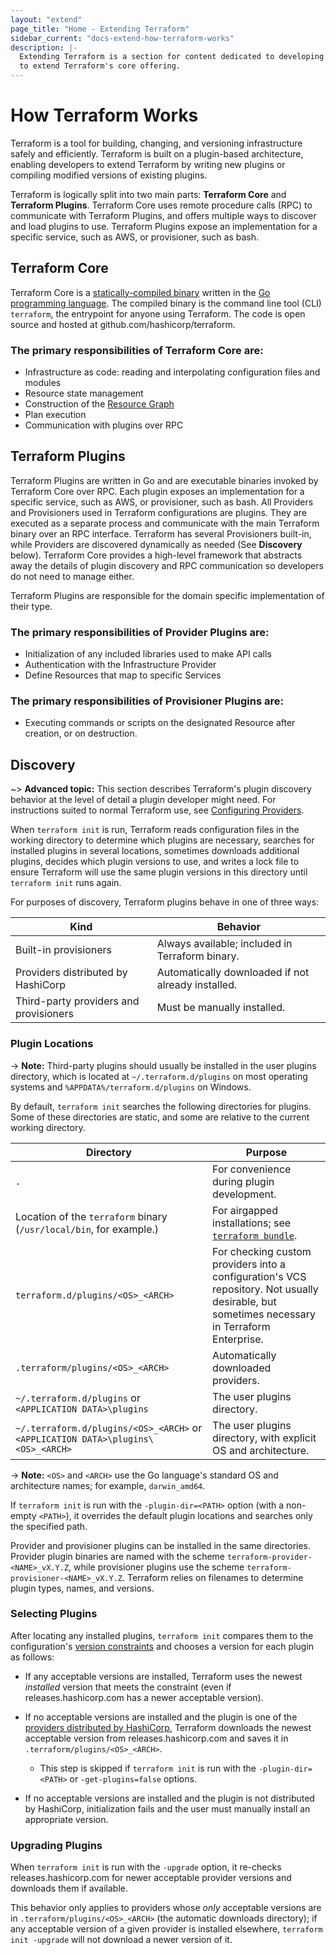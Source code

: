 ```yaml
---
layout: "extend"
page_title: "Home - Extending Terraform"
sidebar_current: "docs-extend-how-terraform-works"
description: |-
  Extending Terraform is a section for content dedicated to developing Plugins
  to extend Terraform's core offering.
---
```



# How Terraform Works 

Terraform is a tool for building, changing, and versioning infrastructure safely
and efficiently. Terraform is built on a plugin-based architecture, enabling
developers to extend Terraform by writing new plugins or compiling modified
versions of existing plugins.

Terraform is logically split into two main parts: **Terraform Core** and
**Terraform Plugins**. Terraform Core uses remote procedure calls (RPC) to
communicate with Terraform Plugins, and offers multiple ways to discover and
load plugins to use.  Terraform Plugins expose an implementation for a specific
service, such as AWS, or provisioner, such as bash.

## Terraform Core 

Terraform Core is a [statically-compiled binary][0] written in the [Go
programming language][1]. The compiled binary is the command line tool (CLI)
`terraform`, the entrypoint for anyone using Terraform. The code is open source
and hosted at github.com/hashicorp/terraform. 

### The primary responsibilities of Terraform Core are:

- Infrastructure as code: reading and interpolating configuration files and
modules 
- Resource state management 
- Construction of the [Resource Graph](/docs/internals/graph.html)
- Plan execution 
- Communication with plugins over RPC


## Terraform Plugins 

Terraform Plugins are written in Go and are executable binaries invoked by
Terraform Core over RPC. Each plugin exposes an implementation for a specific
service, such as AWS, or provisioner, such as bash. All Providers and
Provisioners used in Terraform configurations are plugins. They are executed as
a separate process and communicate with the main Terraform binary over an RPC
interface. Terraform has several Provisioners built-in, while Providers are
discovered dynamically as needed (See **Discovery** below). Terraform Core provides
a high-level framework that abstracts away the details of plugin discovery and
RPC communication so developers do not need to manage either.

Terraform Plugins are responsible for the domain specific implementation of
their type. 

### The primary responsibilities of Provider Plugins are:

- Initialization of any included libraries used to make API calls 
- Authentication with the Infrastructure Provider 
- Define Resources that map to specific Services

### The primary responsibilities of Provisioner Plugins are:

- Executing commands or scripts on the designated Resource after creation, or on
destruction. 

## Discovery

~> **Advanced topic:** This section describes Terraform's plugin discovery
behavior at the level of detail a plugin developer might need. For instructions
suited to normal Terraform use, see [Configuring Providers](/docs/configuration/providers.html).

When `terraform init` is run, Terraform reads configuration files in the working
directory to determine which plugins are necessary, searches for installed
plugins in several locations, sometimes downloads additional plugins, decides
which plugin versions to use, and writes a lock file to ensure Terraform will
use the same plugin versions in this directory until `terraform init` runs
again.

For purposes of discovery, Terraform plugins behave in one of three ways:

Kind                                   | Behavior
---------------------------------------|------------------------------------------------
Built-in provisioners                  | Always available; included in Terraform binary.
Providers distributed by HashiCorp     | Automatically downloaded if not already installed.
Third-party providers and provisioners | Must be manually installed.

### Plugin Locations

-> **Note:** Third-party plugins should usually be installed in the user
plugins directory, which is located at `~/.terraform.d/plugins` on most
operating systems and `%APPDATA%/terraform.d/plugins` on Windows.

By default, `terraform init` searches the following directories for plugins.
Some of these directories are static, and some are relative to the current
working directory.

Directory                                                                        | Purpose
---------------------------------------------------------------------------------|------------
`.`                                                                              | For convenience during plugin development.
Location of the `terraform` binary (`/usr/local/bin`, for example.)              | For airgapped installations; see [`terraform bundle`][bundle].
`terraform.d/plugins/<OS>_<ARCH>`                                                | For checking custom providers into a configuration's VCS repository. Not usually desirable, but sometimes necessary in Terraform Enterprise.
`.terraform/plugins/<OS>_<ARCH>`                                                 | Automatically downloaded providers.
`~/.terraform.d/plugins` or `<APPLICATION DATA>\plugins`                         | The user plugins directory.
`~/.terraform.d/plugins/<OS>_<ARCH>` or `<APPLICATION DATA>\plugins\<OS>_<ARCH>` | The user plugins directory, with explicit OS and architecture.

-> **Note:** `<OS>` and `<ARCH>` use the Go language's standard OS and
architecture names; for example, `darwin_amd64`.

If `terraform init` is run with the `-plugin-dir=<PATH>` option (with a
non-empty `<PATH>`), it overrides the default plugin locations and searches
only the specified path.

Provider and provisioner plugins can be installed in the same directories.
Provider plugin binaries are named with the scheme `terraform-provider-<NAME>_vX.Y.Z`,
while provisioner plugins use the scheme `terraform-provisioner-<NAME>_vX.Y.Z`.
Terraform relies on filenames to determine plugin types, names, and versions.

[bundle]: https://github.com/hashicorp/terraform/tree/master/tools/terraform-bundle

### Selecting Plugins

After locating any installed plugins, `terraform init` compares them to the
configuration's [version constraints](/docs/configuration/providers.html#provider-versions)
and chooses a version for each plugin as follows:

- If any acceptable versions are installed, Terraform uses the newest
  _installed_ version that meets the constraint (even if releases.hashicorp.com
  has a newer acceptable version).
- If no acceptable versions are installed and the plugin is one of the
  [providers distributed by HashiCorp](/docs/providers/index.html),
  Terraform downloads the newest acceptable version from
  releases.hashicorp.com and saves it in `.terraform/plugins/<OS>_<ARCH>`.

    - This step is skipped if `terraform init` is run with the
      `-plugin-dir=<PATH>` or `-get-plugins=false` options.
- If no acceptable versions are installed and the plugin is not distributed
  by HashiCorp, initialization fails and the user must manually install an
  appropriate version.

### Upgrading Plugins

When `terraform init` is run with the `-upgrade` option, it re-checks
releases.hashicorp.com for newer acceptable provider versions and downloads them
if available.

This behavior only applies to providers whose _only_ acceptable versions are in
`.terraform/plugins/<OS>_<ARCH>` (the automatic downloads directory); if any
acceptable version of a given provider is installed elsewhere,
`terraform init -upgrade` will not download a newer version of it.

[0]: https://en.wikipedia.org/wiki/Static_build#Static_building
[1]: https://golang.org/
